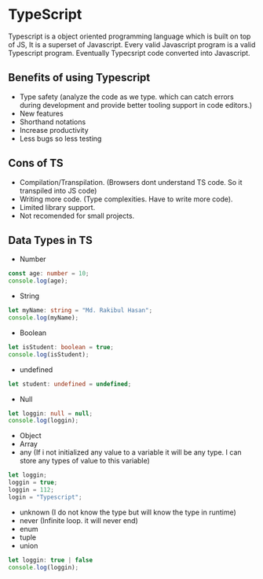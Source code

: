 # TypeScript

Typescript is a object oriented programming language which is built on top of JS, It is a superset of Javascript. Every valid Javascript program is a valid Typescript program. Eventually Typecsript code converted into Javascript.

## Benefits of using Typescript
- Type safety (analyze the code as we type. which can catch errors during development and provide better tooling support in code editors.)
- New features
- Shorthand notations
- Increase productivity
- Less bugs so less testing

## Cons of TS
- Compilation/Transpilation. (Browsers dont understand TS code. So it transpiled into JS code)
- Writing more code. (Type complexities. Have to write more code).
- Limited library support.
- Not recomended for small projects.

## Data Types in TS
- Number
```ts
const age: number = 10;
console.log(age);
```
- String
```ts
let myName: string = "Md. Rakibul Hasan";
console.log(myName);
```
- Boolean
```ts
let isStudent: boolean = true;
console.log(isStudent);
```
- undefined
```ts
let student: undefined = undefined;
```
- Null
```ts
let loggin: null = null;
console.log(loggin);
```
- Object
- Array
- any (If i not initialized any value to a variable it will be any type. I can store any types of value to this variable)
```ts
let loggin;
loggin = true;
loggin = 112;
login = "Typescript";
```
- unknown (I do not know the type but will know the type in runtime)
- never (Infinite loop. it will never end)
- enum
- tuple
- union
```ts
let loggin: true | false
console.log(loggin);
```
